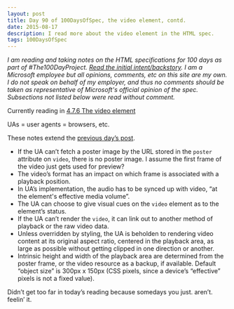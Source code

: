 ```yaml
---
layout: post
title: Day 90 of 100DaysOfSpec, the video element, contd.
date: 2015-08-17
description: I read more about the video element in the HTML spec.
tags: 100DaysOfSpec
---
```


*I am reading and taking notes on the HTML specifications for 100 days as part of #The100DayProject. [Read the initial intent/backstory](http://melanie-richards.com/blog/100-day-project). I am a Microsoft employee but all opinions, comments, etc on this site are my own. I do not speak on behalf of my employer, and thus no comments should be taken as representative of Microsoft's official opinion of the spec. Subsections not listed below were read without comment.*

Currently reading in [4.7.6 The video element](http://www.w3.org/TR/html5/embedded-content-0.html#the-video-element)

UAs = user agents = browsers, etc.

These notes extend the [previous day’s post](http://melanie-richards.com/blog/day-89-of-100).

* If the UA can’t fetch a poster image by the URL stored in the `poster` attribute on `video`, there is no poster image. I assume the first frame of the video just gets used for preview?
* The video’s format has an impact on which frame is associated with a playback position.
* In UA’s implementation, the audio has to be synced up with video, “at the element's effective media volume”.
* The UA can choose to give visual cues on the `video` element as to the element’s status.
* If the UA can’t render the `video`, it can link out to another method of playback or the raw video data.
* Unless overridden by styling, the UA is beholden to rendering video content at its original aspect ratio, centered in the playback area, as large as possible without getting clipped in one direction or another.
* Intrinsic height and width of the playback area are determined from the poster frame, or the video resource as a backup, if available. Default “object size” is 300px x 150px (CSS pixels, since a device’s “effective” pixels is not a fixed value).

Didn’t get too far in today’s reading because somedays you just. aren’t. feelin’ it.